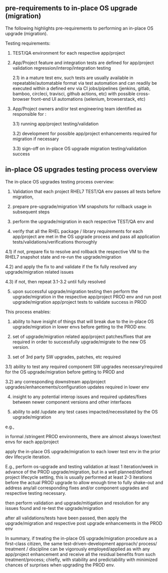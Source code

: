 
## pre-requirements to in-place OS upgrade (migration)

The following highlights pre-requirements to performing an in-place OS upgrade (migration).

Testing requirements:

1) TEST/QA environment for each respective app/project 

2) App/Project feature and integration tests are defined for app/project validation regression/interop/integration testing

    2.1) in a mature test env, such tests are usually available in repeatable/automatable format via test automation and can readily be executed within a defined env via CI jobs/pipelines (jenkins, gitlab, bamboo, circleci, travisci, github actions, etc) with possible cross-browser front-end UI automations (selenium, browserstack, etc)

3) App/Project owners and/or test engineering team identified as responsible for :

    3.1) running app/project testing/validation

    3.2) development for possible app/project enhancements required for migration if necessary

    3.3) sign-off on in-place OS upgrade migration testing/validation success


## in-place OS upgrades testing process overview

The in-place OS upgrades testing process overview:

1) Validation that each project RHEL7 TEST/QA env passes all tests before migration, 

2) prepare pre-upgrade/migration VM snapshots for rollback usage in subsequent steps

3) perform the upgrade/migration in each respective TEST/QA env and

4) verify that all the RHEL package / library requirements for each app/project are met in the OS upgrade process and pass all application tests/validations/verifications thoroughly 

4.1) if not, prepare fix to resolve and rollback the respective VM to the RHEL7 snapshot state and re-run the upgrade/migration 

4.2) and apply the fix to and validate if the fix fully resolved any upgrade/migration related issues

4.3) if not, then repeat 3.1-3.2 until fully resolved

5) upon successful upgrade/migration testing then perform the upgrade/migration in the respective app/project PROD env and run post upgrade/migration app/project tests to validate success in PROD


This process enables:

1) ability to have insight of things that will break due to the in-place OS upgrade/migration in lower envs before getting to the PROD env. 

2) set of upgrade/migration related app/project patches/fixes that are required in order to successfully upgrade/migrate to the new OS version.

3) set of 3rd party SW upgrades, patches, etc required

3.1) ability to test any required component SW upgrades necessary/required for the OS upgrade/migration before getting to PROD and

3.2) any corresponding downstream app/project upgrades/enhancements/configuration updates required in lower env 

4) insight to any potential interop issues and required updates/fixes between newer component versions and other interfaces

5) ability to add /update any test cases impacted/necessitated by the OS upgrade/migration 

e.g., 

in formal /stringent PROD environments, there are almost always lower/test envs for each app/project

 

apply the in-place OS upgrade/migration to each lower test env in the prior dev lifecycle iteration. 

 

E.g., perform os-upgrade and testing validation at least 1 iteration/week in advance of the PROD upgrade/migration, but in a well planned/defined project lifecycle setting, this is usually performed at least 2-3 iterations before the actual PROD upgrade to allow enough time to fully shake-out and address any/all corresponding fixes and/or component upgrades and respective testing necessary.

 

then perform validation and upgrade/mitigation and resolution for any issues found and re-test the upgrade/migration

after all validations/tests have been passed, then apply the upgrade/migration and respective post upgrade enhancements in the PROD env

 

In summary, if treating the in-place OS upgrade/migration procedure as a first-class citizen, the same test-driven-development approach/ process/ treatment / discipline can be vigorously employed/applied as with any app/project enhancement and receive all the residual benefits from such treatment/process; chiefly, with stability and predictability with minimized chances of surprises when upgrading the PROD env.

